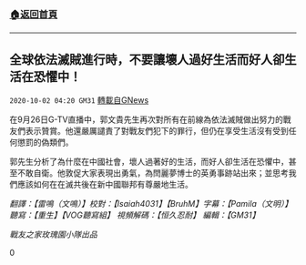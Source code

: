 ###  [:house:返回首頁](https://github.com/ourhimalayas/txt)
---

## 全球依法滅賊進行時，不要讓壞人過好生活而好人卻生活在恐懼中！
`2020-10-02 04:20 GM31` [轉載自GNews](https://gnews.org/zh-hant/397126/)

在9月26日G-TV直播中，郭文貴先生再次對所有在前線為依法滅賊做出努力的戰友們表示贊賞。他還嚴厲譴責了對戰友們犯下的罪行，但仍在享受生活沒有受到任何懲罰的偽類們。

郭先生分析了為什麼在中國社會，壞人過著好的生活，而好人卻生活在恐懼中，甚至不敢自衛。他敦促大家表現出勇氣，為閆麗夢博士的英勇事跡站出來；並思考我們應該如何在在滅共後在新中國聯邦有尊嚴地生活。

*翻譯：【雷鳴（文鳴）】校對：【Isaiah4031】【BruhM】字幕：【Pamila（文明）】*
*聽寫：【重生】【VOG聽寫組】 視頻解碼：【恒久忍耐】 編輯：【GM31】*

*戰友之家玫瑰園小隊出品*

0
